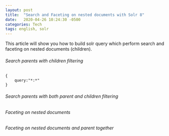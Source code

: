 ```yaml
---
layout: post
title:  "Search and Faceting on nested documents with Solr 8"
date:   2020-04-26 10:24:30 -0500
categories: Tech
tags: english, solr
---
```


This article will show you how to build solr query which perform search and faceting on nested documents (children).
###### Search parents with children filtering
```
{
    query:"*:*"
}
```
###### Search parents with both parent and children filtering
###### Faceting on nested documents
###### Faceting on nested documents and parent together
